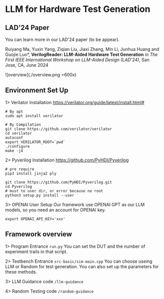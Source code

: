 # LLM for Hardware Test Generation
## LAD'24 Paper
You can learn more in our LAD'24 paper (to be appear).

Ruiyang Ma, Yuxin Yang, Ziqian Liu, Jiaxi Zhang, Min Li, Junhua Huang and Guojie Luo*, **VerilogReader: LLM-Aided Hardware Test Generation** in *The First IEEE International Workshop on LLM-Aided Design (LAD'24)*, San Jose, CA, June 2024

![overview](./overview.png =600x)


## Environment Set Up
1> Verilator Installation
https://verilator.org/guide/latest/install.html#
```
# By apt
sudo apt install verilator

# By Compilation
git clone https://github.com/verilator/verilator
cd verilator
autoconf
export VERILATOR_ROOT=`pwd`
./configure
make -j4
```

2> Pyverilog Installation
https://github.com/PyHDI/Pyverilog

```
# pre require
pip3 install jinja2 ply

git clone https://github.com/PyHDI/Pyverilog.git
cd Pyverilog
# must to user dir, or error because no root
python3 setup.py install --user
```

3> OPENAI User Setup
Our framework use OPENAI GPT as our LLM models, so you need an account for OPENAI key. 
```
export OPENAI_API_KEY='xxx'
```

## Framework overview
1> Program Entrance `run.py`
You can set the DUT and the number of experiment trails in that script.

2> Testbench Entrance `src-basic/sim-main.cpp`
You can choose useing LLM or Random for test generation.
You can also set up the parameters for these methods.

3> LLM Guidance code `/llm-guidance`

4> Random Testing code `/random-guidance`
